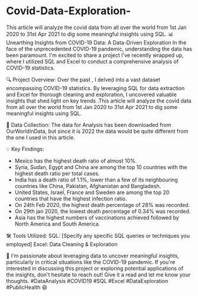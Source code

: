 # Covid-Data-Exploration-
This article will analyze the covid data from all over the world from 1st Jan 2020 to 31st Apr 2021 to dig some meaningful insights using SQL.
📊 Unearthing Insights from COVID-19 Data: A Data-Driven Exploration
In the face of the unprecedented COVID-19 pandemic, understanding the data has been paramount. I'm excited to share a project I've recently wrapped up, where I utilized SQL and Excel to conduct a comprehensive analysis of COVID-19 statistics.

🔍 Project Overview:
Over the past , I delved into a vast dataset encompassing COVID-19 statistics. By leveraging SQL for data extraction and Excel for thorough cleaning and exploration, I uncovered valuable insights that shed light on key trends .This article will analyze the covid data from all over the world from 1st Jan 2020 to 31st Apr 2021 to dig some meaningful insights using SQL.

📂 Data Collection:
The data for Analysis has been downloaded from OurWorldInData, but since it is 2022 the data would be quite different from the one I used in this article.

💡 Key Findings:
- Mexico has the highest death ratio of almost 10%.
- Syria, Sudan, Egypt and China are among the top 10 countries with the highest death ratio per total cases.
- India has a death ratio of 1.1%, lower than a few of its neighbouring countries like China, Pakistan, Afghanistan and Bangladesh.
- United States, Israel, France and Sweden are among the top 20 countries that have the highest infection ratio.
- On 24th Feb 2020, the highest death percentage of 28% was recorded.
- On 29th jan 2020, the lowest death percentage of 0.34% was recorded.
- Asia has the highest numbers of vaccinations achieved followed by North America and South America.

🛠️ Tools Utilized:
SQL: [Specify any specific SQL queries or techniques you employed]
Excel: Data Cleaning & Exploration


🚀 I'm passionate about leveraging data to uncover meaningful insights, particularly in critical situations like the COVID-19 pandemic. If you're interested in discussing this project or exploring potential applications of the insights, don't hesitate to reach out! Give it a read and let me know your thoughts.
#DataAnalysis #COVID19 #SQL #Excel #DataExploration #PublicHealth 😄

